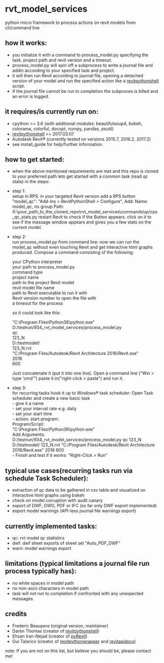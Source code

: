 # rvt_model_services
python micro framework to process actions on revit models from cli/command line

## how it works:
  * you initialize it with a command to process_model.py specifying the task, project path and revit version and a timeout.
  * process_model.py will spin off a subprocess to write a journal file and addin according to your specified task and project.
  * it will then run Revit according to journal file, opening a detached version of your model and run the specified action like a [revitpythonshell](https://github.com/architecture-building-systems/revitpythonshell) script.
  * if the journal file cannot be run to completion the subproces is killed and an error is logged.

## it requires/is currently run on:
  * cpython >= 3.6 (with additional modules: beautifulsoup4, bokeh, colorama, colorful, docopt, numpy, pandas, psutil)
  * [revitpythonshell](https://github.com/architecture-building-systems/revitpythonshell) >= 2017.03.07
  * Autodesk Revit® (currently tested on versions 2015.7, 2016.2, 2017.2)
  * see install_guide for help/further information.

## how to get started:
  * when the above mentioned requirements are met and this repo is cloned to your preferred path lets get started with a common task (read qc stats) in the steps:
  * step 1:<br> 
    setup in RPS:
    in your targeted Revit version add a RPS button "model_qc":
    "Add-Ins > RevitPythonShell > Configure", Add:
    Name: model_qc, no group
    Path: X:\your_path_to_the_cloned_repo\rvt_model_services\commands\qc\rps_qc_stats.py
    restart Revit to check if the Button appears.
    click on it to see if the message window appears and gives you a few stats on the current model.
    
  * step 2:<br> 
    run process_model.py from command line:
    now we can run the model_qc without even touching Revit and get interactive html graphs produced.
    Compose a command consisting of the following:

    your CPython interpreter<br>
    your path to process_model.py<br>
    command type<br>
    project name<br>
    path to the project Revit model<br>
    revit model file name<br>
    path to Revit executable to run it with<br>
    Revit version number to open the file with<br>
    a timeout for the process

    so it could look like this:

    "C:\Program Files\Python36\python.exe"<br>
    D:/testrun/934_rvt_model_services/process_model.py<br>
    qc<br>
    123_N<br>
    D:/testmodel/<br>
    123_N.rvt<br>
    "C:/Program Files/Autodesk/Revit Architecture 2016/Revit.exe"<br>
    2016<br>
    600<br>
    
    Just concatenate it (put it into one line).
    Open a command line ("Win > type 'cmd'") paste it in("right-click > paste") and run it.

  * step 3:<br> 
    for recurring tasks hook it up to Windows® task scheduler:
    Open Task scheduler and create a new basic task<br>
        - give it a name<br>
        - set your interval rate e.g. daily<br>
        - set your start time<br>
        - action: start program:<br>
            Program/Script:<br>
                "C:\Program Files\Python36\python.exe"<br>
            Add Arguments:<br>
                D:/testrun/934_rvt_model_services/process_model.py qc 123_N D:/testmodel/ 123_N.rvt "C:/Program Files/Autodesk/Revit Architecture 2016/Revit.exe" 2016 600 <br>
        - Finish and test if it works: "Right-Click > Run"

## typical use cases(recurring tasks run via schedule Task Scheduler):
  * extraction of qc data to be gathered in csv table and visualized on interactive html graphs using bokeh 
  * check on model corruption with audit canary
  * export of DWF, DWG, PDF or IFC (so far only DWF export implemented)
  * export model warnings (API-less journal file warnings export)

## currently implemented tasks:
  * qc: rvt model qc statistics
  * dwf: dwf sheet exports of sheet set "Auto_PDF_DWF"
  * warn: model warnings export

## limitations (typical limitations a journal file run process typically has):
  * no white spaces in model path
  * no non-ascii characters in model path
  * task will not run to completion if confronted with any unexpected messages

## credits
 * Frederic Beaupere (original version, maintainer)
 * Daren Thomas (creator of [revitpythonshell](https://github.com/architecture-building-systems/revitpythonshell))
 * Ehsan Iran-Nejad (creator of [pyRevit](https://github.com/eirannejad/pyRevit))
 * Gui Talarico (creator of [revitpythonwrapper](https://github.com/gtalarico/revitpythonwrapper) and [revitapidocs](https://github.com/gtalarico/revitapidocs))

note: If you are not on this list, but believe you should be, please contact me!
